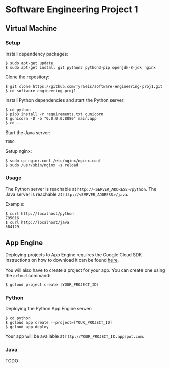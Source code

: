 # Software Engineering Project 1

## Virtual Machine

### Setup

Install dependency packages:
```
$ sudo apt-get update
$ sudo apt-get install git python3 python3-pip openjdk-8-jdk nginx
```

Clone the repository:
```
$ git clone https://github.com/Tyraeis/software-engineering-proj1.git
$ cd software-engineering-proj1
```

Install Python dependencies and start the Python server:
```
$ cd python
$ pip3 install -r requirements.txt gunicorn
$ gunicorn -D -b "0.0.0.0:8080" main:app
$ cd ..
```

Start the Java server:
```
TODO
```

Setup nginx:
```
$ sudo cp nginx.conf /etc/nginx/nginx.conf
$ sudo /usr/sbin/nginx -s reload
```

### Usage

The Python server is reachable at `http://<SERVER_ADDRESS>/python`. The Java server is reachable at `http://<SERVER_ADDRESS>/java`.

Example:
```
$ curl http://localhost/python
795016
$ curl http://localhost/java
384129
```

## App Engine

Deploying projects to App Engine requires the Google Cloud SDK. Instructions on how to download it can be found [here](https://cloud.google.com/sdk/docs/).

You will also have to create a project for your app. You can create one using the `gcloud` command:
```
$ gcloud project create [YOUR_PROJECT_ID]
```

### Python

Deploying the Python App Engine server:
```
$ cd python
$ gcloud app create --project=[YOUR_PROJECT_ID]
$ gcloud app deploy
```

Your app will be available at `http://YOUR_PROJECT_ID.appspot.com`.

### Java

TODO


